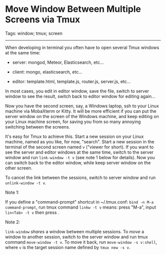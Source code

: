 # Move Window Between Multiple Screens via Tmux
Tags: window; tmux; screen

------

When developing in terminal you often have to open several Tmux windows
at the same time:

* server: mongod, Meteor, Elasticsearch, etc...

* client: mongo, elasticsearch, etc...

* editor: template.html, template.js, router.js, server.js, etc...

In most cases, you edit in editor window, save the file,
switch to server window to see the result,
switch back to editor window for editing again...

Now you have the second screen, say, a Windows laptop,
ssh to your Linux machine via MobaXterm or Kitty.
It will be more efficient if you can put the server window on the screen
of the Windows machine, and keep editing on your Linux machine screen,
for saving you from so many annoying switching between the screens.

It's easy for Tmux to achieve this.
Start a new session on your Linux machine, named as you like, for now, "search".
Start a new session in the terminal of the second screen named `v` ("viewer for short).
If you want to see the server and editor windows at the same time,
switch to the server window and run `link-window -t v` (see note 1 below for details).
Now you can switch back to the editor window,
while keep server window on the other screen.

To cancel the link between the sessions,
switch to server window and run `unlink-window -t v`.

Note 1:

If you define a "command-prompt" shortcut in ~/.tmux.conf:
`bind -n M-a command-prompt`,
run tmux command `linkw -t v` means:
press "M-a", input `lin<Tab> -t v` then press <Enter>.

Note 2:

`link-window` *shares* a window between multiple sessions.
To *move* a window to another session,
switch to the server window and run tmux command `move-window -t v`.
To move it back, run `move-window -s v:shell`,
where `v` is the target session name defined by `tmux new -s v`.
